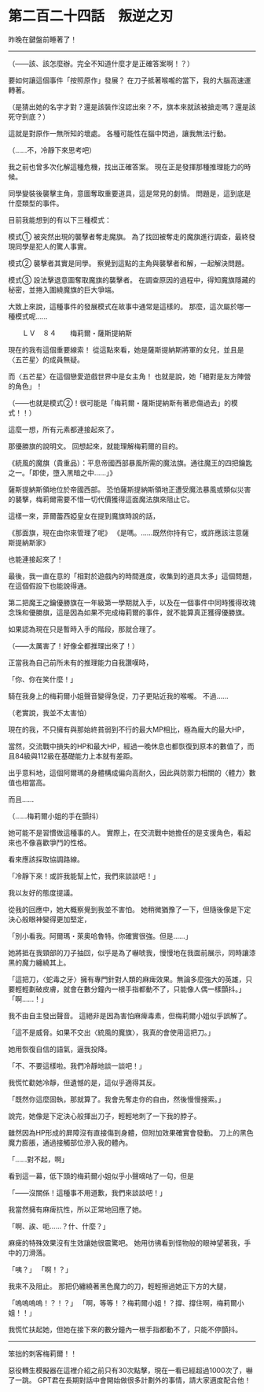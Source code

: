 # 第二百二十四話　叛逆之刃

昨晚在鍵盤前睡著了！

---

（——該、該怎麼辦。完全不知道什麼才是正確答案啊！？）

要如何讓這個事件「按照原作」發展？
在刀子抵著喉嚨的當下，我的大腦高速運轉著。

（是猜出她的名字才對？還是該裝作沒認出來？不，旗本來就該被搶走嗎？還是該死守到底？）

這就是對原作一無所知的壞處。
各種可能性在腦中閃過，讓我無法行動。

（……不，冷靜下來思考吧）

我之前也曾多次化解這種危機，找出正確答案。
現在正是發揮那種推理能力的時候。

同學變裝後襲擊主角，意圖奪取重要道具，這是常見的劇情。
問題是，這到底是什麼類型的事件。

目前我能想到的有以下三種模式：

模式①
被突然出現的襲擊者奪走魔旗。
為了找回被奪走的魔旗進行調查，最終發現同學是犯人的驚人事實。

模式②
襲擊者其實是同學。
察覺到這點的主角與襲擊者和解，一起解決問題。

模式③
設法擊退意圖奪取魔旗的襲擊者。
在調查原因的過程中，得知魔旗隱藏的秘密，並捲入圍繞魔旗的巨大爭端。

大致上來說，這種事件的發展模式在故事中通常是這樣的。
那麼，這次屬於哪一種模式呢……

　　ＬＶ　８４　　梅莉爾・薩斯提納斯

現在的我有這個重要線索！
從這點來看，她是薩斯提納斯將軍的女兒，並且是〈五芒星〉的成員無疑。

而〈五芒星〉在這個戀愛遊戲世界中是女主角！
也就是說，她「絕對是友方陣營的角色」！

（——也就是模式②！很可能是「梅莉爾・薩斯提納斯有著悲傷過去」的模式！！）

這麼一想，所有元素都連接起來了。

那優勝旗的說明文。
回想起來，就能理解梅莉爾的目的。

《統風的魔旗（貴重品）：平息帝國西部暴風所需的魔法旗。通往魔王的四把鑰匙之一。「即使，墮入黑暗之中……」》

薩斯提納斯領地位於帝國西部。
恐怕薩斯提納斯領地正遭受魔法暴風或類似災害的襲擊，梅莉爾需要不惜一切代價獲得這面魔法旗來阻止它。

這樣一來，菲爾蕾西婭皇女在提到魔旗時說的話，

《那面旗，現在由你來管理了呢》
《是嗎。……既然你持有它，或許應該注意薩斯提納斯家》

也能連接起來了！

最後，我一直在意的「相對於遊戲內的時間進度，收集到的道具太多」這個問題，在這個假設下也能說得通。

第二把魔王之鑰優勝旗在一年級第一學期就入手，以及在一個事件中同時獲得玫瑰念珠和優勝旗，這是因為如果不完成梅莉爾的事件，就不能算真正獲得優勝旗。

如果認為現在只是暫時入手的階段，那就合理了。

（——太厲害了！好像全都推理出來了！）

正當我為自己前所未有的推理能力自我讚嘆時，

「你、你在笑什麼！」

騎在我身上的梅莉爾小姐聲音變得急促，刀子更貼近我的喉嚨。
不過……

（老實說，我並不太害怕）

現在的我，不只擁有與那始終貧弱到不行的最大MP相比，極為龐大的最大HP，

當然，交流戰中損失的HP和最大HP，經過一晚休息也都恢復到原本的數值了，而且84級與112級在基礎能力上本就有差距。

出乎意料地，這個阿爾瑪的身體構成偏向高耐久，因此與防禦力相關的〈體力〉數值也相當高。

而且……

（……梅莉爾小姐的手在顫抖）

她可能不是習慣做這種事的人。
實際上，在交流戰中她擔任的是支援角色，看起來也不像喜歡爭鬥的性格。

看來應該採取協調路線。

「冷靜下來！或許我能幫上忙，我們來談談吧！」

我以友好的態度提議。

從我的回應中，她大概察覺到我並不害怕。
她稍微猶豫了一下，但隨後像是下定決心般眼神變得更加堅定，

「別小看我。阿爾瑪・萊奧哈魯特。你確實很強。但是……」

她將抵在我頸部的刀子抽回，似乎是為了嚇唬我，慢慢地在我面前展示，同時讓漆黑的魔力纏繞其上。

「這把刀，〈蛇毒之牙〉擁有專門針對人類的麻痺效果。無論多麼強大的英雄，只要輕輕劃破皮膚，就會在數分鐘內一根手指都動不了，只能像人偶一樣顫抖。」
「啊……！」

我不由自主發出聲音。
這絕非是因為害怕麻痺毒素，但梅莉爾小姐似乎誤解了。

「這不是威脅。如果不交出〈統風的魔旗〉，我真的會使用這把刀。」

她用恢復自信的語氣，逼我投降。

「不、不要這樣啦。我們冷靜地談一談吧！」

我慌忙勸她冷靜，但遺憾的是，這似乎適得其反。

「既然你這麼固執，那就算了。我會先奪走你的自由，然後慢慢搜索。」

說完，她像是下定決心般揮出刀子，輕輕地刺了一下我的脖子。

雖然因為HP形成的屏障沒有直接傷到身體，但附加效果確實會發動。
刀上的黑色魔力膨脹，通過接觸部位滲入我的體內。

「……對不起，啊」

看到這一幕，低下頭的梅莉爾小姐似乎小聲嘀咕了一句，但是

「——沒關係！這種事不用道歉，我們來談談吧！」

我當然擁有麻痺抗性，所以正常地回應了她。

「啊、誒、呃……？什、什麼？」

麻痺的特殊效果沒有生效讓她很震驚吧。
她用彷彿看到怪物般的眼神望著我，手中的刀滑落。

「咦？」
「啊！？」

我來不及阻止。
那把仍纏繞著黑色魔力的刀，輕輕擦過她正下方的大腿，

「嗚嗚嗚嗚！？！？」
「啊，等等！？梅莉爾小姐！？撐、撐住啊，梅莉爾小姐！！」

我慌忙扶起她，但她在接下來的數分鐘內一根手指都動不了，只能不停顫抖。

---

笨拙的刺客梅莉爾！！

惡役轉生模擬器在這裡介紹之前只有30次點擊，現在一看已經超過1000次了，嚇了一跳。
GPT君在長期對話中會開始做很多計劃外的事情，請大家適度配合他！